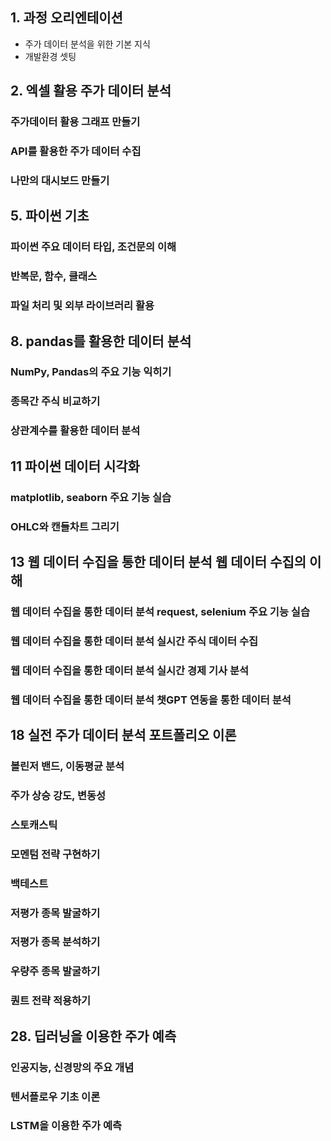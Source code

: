 ## 1.	과정 오리엔테이션
- 주가 데이터 분석을 위한 기본 지식
- 개발환경 셋팅
  
## 2.	엑셀 활용 주가 데이터 분석	
### 주가데이터 활용 그래프 만들기
### API를 활용한 주가 데이터 수집
### 나만의 대시보드 만들기


## 5.	파이썬 기초	

### 파이썬 주요 데이터 타입, 조건문의 이해
### 반복문, 함수, 클래스
### 파일 처리 및 외부 라이브러리 활용



## 8. pandas를 활용한 데이터 분석
### NumPy, Pandas의 주요 기능 익히기
### 종목간 주식 비교하기
### 상관계수를 활용한 데이터 분석


## 11	파이썬 데이터 시각화
### matplotlib, seaborn 주요 기능 실습
### OHLC와 캔들차트 그리기


## 13	웹 데이터 수집을 통한 데이터 분석	웹 데이터 수집의 이해
### 웹 데이터 수집을 통한 데이터 분석	request, selenium 주요 기능 실습
### 웹 데이터 수집을 통한 데이터 분석	실시간 주식 데이터 수집
### 웹 데이터 수집을 통한 데이터 분석	실시간 경제 기사 분석
### 웹 데이터 수집을 통한 데이터 분석	챗GPT 연동을 통한 데이터 분석


## 18	실전 주가 데이터 분석	포트폴리오 이론
### 볼린저 밴드, 이동평균 분석
### 주가 상승 강도, 변동성
### 스토캐스틱
### 모멘텀 전략 구현하기
### 백테스트
### 저평가 종목 발굴하기
### 저평가 종목 분석하기
### 우량주 종목 발굴하기
### 	퀀트 전략 적용하기


## 28.	딥러닝을 이용한 주가 예측
### 인공지능, 신경망의 주요 개념
### 텐서플로우 기초 이론
### LSTM을 이용한 주가 예측
